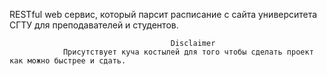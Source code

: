 RESTful web сервис, который парсит расписание с сайта университета СГТУ для преподавателей и студентов.

                                        Disclaimer
                Присутствует куча костылей для того чтобы сделать проект как можно быстрее и сдать.

